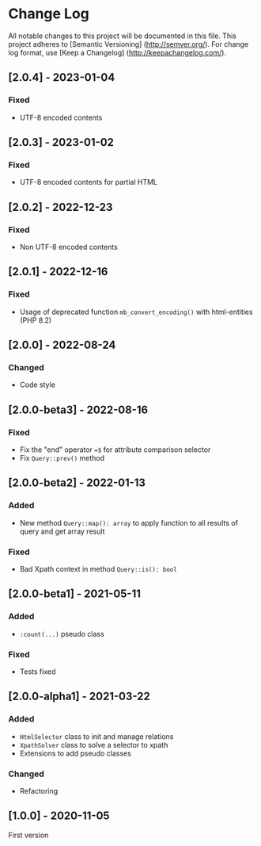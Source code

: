 # Change Log

All notable changes to this project will be documented in this file. This project adheres
to [Semantic Versioning] (http://semver.org/). For change log format,
use [Keep a Changelog] (http://keepachangelog.com/).

## [2.0.4] - 2023-01-04

### Fixed

- UTF-8 encoded contents

## [2.0.3] - 2023-01-02

### Fixed

- UTF-8 encoded contents for partial HTML

## [2.0.2] - 2022-12-23

### Fixed

- Non UTF-8 encoded contents

## [2.0.1] - 2022-12-16

### Fixed

- Usage of deprecated function `mb_convert_encoding()` with html-entities (PHP 8.2)

## [2.0.0] - 2022-08-24

### Changed

- Code style

## [2.0.0-beta3] - 2022-08-16

### Fixed

- Fix the "end" operator `=$` for attribute comparison selector
- Fix `Query::prev()` method

## [2.0.0-beta2] - 2022-01-13

### Added

- New method `Query::map(): array` to apply function to all results of query and get array result

### Fixed

- Bad Xpath context in method `Query::is(): bool`

## [2.0.0-beta1] - 2021-05-11

### Added

- `:count(...)` pseudo class

### Fixed

- Tests fixed

## [2.0.0-alpha1] - 2021-03-22

### Added

- `HtmlSelector` class to init and manage relations
- `XpathSolver` class to solve a selector to xpath
- Extensions to add pseudo classes

### Changed

- Refactoring

## [1.0.0] - 2020-11-05

First version

